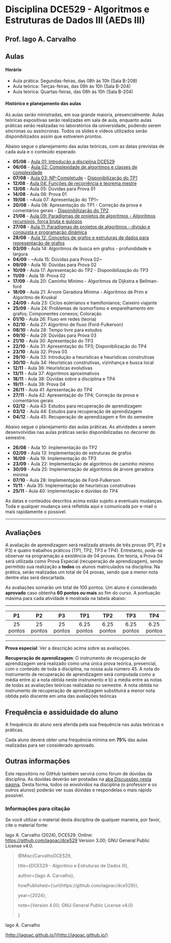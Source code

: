 # Disciplina DCE529 - Algoritmos e Estruturas de Dados III (AEDs III)

## Prof. Iago A. Carvalho

## Aulas

#### Horário

- Aula prática: Segundas-feiras, das 08h às 10h (Sala B-208)
- Aula teórica: Terças-feiras, das 08h às 10h (Sala B-204)
- Aula teórica: Quartas-feiras, das 08h às 10h (Sala B-204)

#### Histórico e planejamento das aulas

As aulas serão ministradas, em sua grande maioria, presencialmente. Aulas teóricas expositivas serão realizadas em sala de aula, enquanto aulas práticas serão realizadas no laboratórios da universidade, podendo serem síncronas ou assíncronas. Todos os slides e vídeos utilizados serão disponibilizados assim que estiverem prontos.  

Abaixo segue o planejamento das aulas teóricas, com as datas previstas de cada aula e o conteúdo esperado

-  **05/08** - [Aula 01: Introdução a disciplina DCE529](slides/aula_01.pdf)
-  **06/08** - [Aula 02: Complexidade de algoritmos e classes de complexidade](slides/aula_02.pdf)
-  **07/08** - [Aula 03: NP-Completude](slides/aula_03.pdf) - [Disponibilização do TP1](trabalhos_praticos/tp01/descricao.pdf)
-  **12/08** - [Aula 04: Funções de recorrência e teorema mestre](slides/aula_04.pdf)
-  **13/08** - Aula 05: Dúvidas para Prova 01
-  **14/08** - Aula 06: Prova 01
-  **19/08** - ~Aula 07: Apresentação do TP1~
-  **20/08** - Aula 08: Apresentação do TP1 - Correção da prova e comentários gerais - [Disponibilização do TP2](trabalhos_praticos/tp02/descricao.pdf)
-  **21/08** - [Aula 09: Paradigmas de projetos de algoritmos - Algoritmos recursivos, força bruta e gulosos](slides/aula_09.pdf)
-  **27/08** - [Aula 11: Paradigmas de projetos de algoritmos - divisão e conquista e programação dinâmica](slides/aula_11.pdf)
-  **28/08** - [Aula 12: Conceitos de grafos e estruturas de dados para representação de grafos](slides/aula_12.pdf)
-  **03/09** - Aula 14: Algoritmos de busca em grafos - profundidade e largura
-  **04/09** - ~Aula 15: Dúvidas para Prova 02~
-  **09/09** - Aula 16: Dúvidas para Prova 02
-  **10/09** - Aula 17: Apresentação do TP2 - Disponibilização do TP3
-  **11/09** - Aula 18: Prova 02
-  **17/09** - Aula 20: Caminho Mínimo - Algoritmos de Dijkstra e Bellman-ford
-  **18/09** - Aula 21: Árvore Geradora Mínima - Algoritmos de Prim e Algoritmo de Kruskal
-  **24/09** - Aula 23: Ciclos eulerianos e hamiltonianos; Caixeiro viajante
-  **25/09** - Aula 24: Problemas de isomorfismo e emparelhamento em grafos; Componentes conexos; Coloração
-  **01/10** - Aula 26: Fluxo em redes (teoria)
-  **02/10** - Aula 27: Algoritmo de fluxo (Ford-Fulkerson)
-  **08/10** - Aula 28: Tempo livre para estudos
-  **09/10** - Aula 29: Dúvidas para Prova 03
-  **21/10** - Aula 30: Apresentação do TP3
-  **22/10** - Aula 31: Apresentação do TP3;  Disponibilização do TP4
-  **23/10** - Aula 32: Prova 03
-  **29/10** - Aula 33: Introdução a heurísticas e heurísticas construtivas
-  **30/10** - Aula 34: Heurísticas construtivas, vizinhança e busca local
-  **12/11** - Aula 36: Heurísticas evolutivas
-  **13/11** - Aula 37: Algoritmos aproximativos
-  **18/11** - Aula 38: Dúvidas sobre a disciplina e TP4
-  **19/11** - Aula 39: Prova 04
-  **26/11** - Aula 41: Apresentação do TP4
-  **27/11** - Aula 42: Apresentação do TP4; Correção da prova e comentários gerais
-  **02/12** - Aula 43: Estudos para recuperação de aprendizagem
-  **03/12** - Aula 44: Estudos para recuperação de aprendizagem
-  **04/12** - Aula 45: Recuperação de aprendizagem e fim do semestre

Abaixo segue o planejamento das aulas práticas. As atividades a serem desenvolvidas nas aulas práticas serão disponibilizadas no decorrer do semestre.

-  **26/08** - Aula 10: Implementação do TP2
-  **02/09** - Aula 13: Implementação de estruturas de grafos
-  **16/09** - Aula 19: Implementação do TP3
-  **23/09** - Aula 22: Implementação de algoritmos de caminho mínimo
-  **30/09** - Aula 25: Implementação de algoritmos de árvore geradora mínima
-  **07/10** - Aula 28: Implementação de Ford-Fulkerson
-  **11/11** - Aula 35: Implementação de heurísticas construtivas
-  **25/11** - Aula 40: Implementação e dúvidas do TP4

As datas e conteúdos descritos acima estão sujeito a eventuais mudanças. Toda e qualquer mudança será refletida aqui e comunicada por e-mail o mais rapidamente o possível.

---

## Avaliações

A avaliação de aprendizagem será realizada através de três provas (P1, P2 e P3) e quatro trabalhos práticos (TP1, TP2, TP3 e TP4). Entretanto, pode-se observar na programação a existência de 04 provas. Em teoria, a Prova 04 será utilizada como Prova Especial (recuperação de aprendizagem), sendo permitido sua realização a **todos** os alunos matriculados na disciplina. Na prática, serão realizadas um total de 04 provas, sendo que a menor nota dentre elas será descartada.
  
As avaliações somarão um total de 100 pontos. Um aluno é considerado **aprovado** caso obtenha **60 pontos ou mais** ao fim do curso. A pontuação máxima para cada atividade é mostrada na tabela abaixo:

---

| P1 | P2 | P3 | TP1 | TP2 | TP3 | TP4 |
| :------------: | :------------: | :------------: | :------------: | :------------: | :------------: | :------------: |
| 25 pontos | 25 pontos | 25 pontos | 6.25 pontos | 6.25 pontos | 6.25 pontos | 6.25 pontos|

---

**Prova especial**: Ver a descrição acima sobre as avaliações.

**Recuperação de aprendizagem**: O instrumento de recuperação de aprendizagem será realizado como uma única prova teórica, presencial, com o conteúdo de toda a disciplina, na nossa aula número 45. A nota do instrumento de recuperação de aprendizagem será computada como a média entre a) a nota obtida neste instrumento e b) a média entre as notas de todas as avaliações teóricas realizadas no semestre. A nota obtida no instrumento de recuperação de aprendizagem substituirá a menor nota obtida pelo discente em uma das avaliações teóricas

## Frequência e assiduidade do aluno

A frequência do aluno será aferida pela sua frequência nas aulas teóricas e práticas.

Cada aluno deverá obter uma frequência mínima em **75%** das aulas realizadas para ser considerado aprovado.



## Outras informações

Este repositório no GitHub também servirá como fórum de dúvidas da disciplina. As dúvidas deverão ser postadas na [aba Discussões nesta página](https://github.com/iagoac/dce529/discussions). Desta forma, todos os envolvidos na disciplina (o professor e os outros alunos) poderão ver suas dúvidas e respondelas o mais rápido possível.

### Informações para citação

  

Se você utilizar o material desta disciplina de qualquer maneira, por favor, cite o material fonte:

  

Iago A. Carvalho (2024), DCE529. Online: https://github.com/iagoac/dce529 Version 3.00; GNU General Public License v4.0.

  
  

> @Misc{CarvalhoDCE529,
>
> title={DCE529 - Algoritmo e Estruturas de Dados III},
>
> author={Iago A. Carvalho},
>
> howPublished={\url{https&#58;//github\.com/iagoac/dce529}},
>
> year={2024},
> 
> note={Version 4.00; GNU General Public License v4.0}
>
> }


Iago A. Carvalho

[http://iagoac.github.io/](http://iagoac.github.io/)
